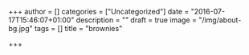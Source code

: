 +++
author = []
categories = ["Uncategorized"]
date = "2016-07-17T15:46:07+01:00"
description = ""
draft = true
image = "/img/about-bg.jpg"
tags = []
title = "brownies"

+++

<!-- AN EXPLANATION OF THE ABOVE 
Everything between the +++'s is the metadata for this page/post.

- author = [] #Add your name. Default (when the square brackets are empty) is "Beeston HQ"
- categories = ["Uncategorized"] #One way of sorting posts is to categorise them.
- date = YYYYMMDDTHH:MM:SS+GMT #Hugo adds in a date when you make a new page. Change or not. Your call.
- description = "" #Self-explanatory
- draft = true #Set to false to publish the post/page. No quotes around true/false.
- image = "/img/about-bg.jpg" #Add a header image. Maybe. Your call. Put the path to the image here. Usually a kitty by default.
- tags = [] #Another way is to tag them. Do not remove the tag line or things go very badly.
- title = "" #If left blank, the title will be the filename. Recommend filling this in.

If you would like to add the page to the header menu, use the following:
[menu.main]
name = "" #Text in the menu
weight = 5 #Menu order. Integers only.

THE EXPLANATION IS FINISHED. Please write your content below. --> 
